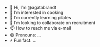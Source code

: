 - 👋 Hi, I’m @agatabrandt
- 👀 I’m interested in cooking
- 🌱 I’m currently learning pilates
- 💞️ I’m looking to collaborate on recruitment
- 📫 How to reach me via e-mail 
- 😄 Pronouns: ...
- ⚡ Fun fact: ...

<!---
agatabrandt/agatabrandt is a ✨ special ✨ repository because its `README.md` (this file) appears on your GitHub profile.
You can click the Preview link to take a look at your changes.
--->
